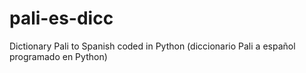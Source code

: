 pali-es-dicc
============

Dictionary Pali to Spanish coded in Python (diccionario Pali a español programado en Python)
